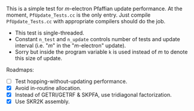 This is a simple test for *m*-electron Pfaffian update performance.
At the moment, `PfUpdate_Tests.cc` is the only entry. Just compile `PfUpdate_Tests.cc` with appropriate compilers should do the job.

- This test is single-threaded.
- Constant `n_test` and `n_update` controls number of tests and update interval (i.e. "*m*" in the "*m*-electron" update).
- Sorry but inside the program variable `k` is used instead of *m* to denote this size of update.

Roadmaps:
- [ ] Test hopping-without-updating performance.
- [x] Avoid in-routine allocation.
- [x] Instead of GETRI/GETRF & SKPFA, use tridiagonal factorization.
- [x] Use SKR2K assembly.
